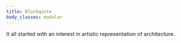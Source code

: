 ```yaml
---
title: Blockquote
body_classes: modular
---
```


It all started with an interest in artistic representation of architecture.
